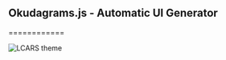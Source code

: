 ## Okudagrams.js - Automatic UI Generator
============

![LCARS theme](http://i.imgur.com/JGLEsT5.png) 

